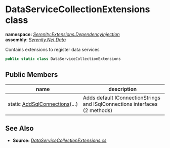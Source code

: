 # DataServiceCollectionExtensions class
**namespace:** *[Serenity.Extensions.DependencyInjection](../README.md#serenity.extensions.dependencyinjection-namespace)*   **assembly**: *[Serenity.Net.Data](../README.md)*

Contains extensions to register data services

```csharp
public static class DataServiceCollectionExtensions
```

## Public Members

| name | description |
| --- | --- |
| static [AddSqlConnections](DataServiceCollectionExtensions/AddSqlConnections.md)(…) | Adds default IConnectionStrings and ISqlConnections interfaces (2 methods) |

## See Also

* **Source:** *[DataServiceCollectionExtensions.cs](https://github.com/serenity-is/Serenity/blob/master/src/Serenity.Net.Data/Connections/DataServiceCollectionExtensions.cs)*